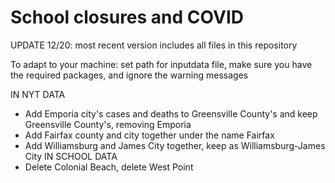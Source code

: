 # School closures and COVID

UPDATE 12/20: most recent version includes all files in this repository

To adapt to your machine: set path for inputdata file, make sure you
have the required packages, and ignore the warning messages

IN NYT DATA
- Add Emporia city's cases and deaths to Greensville County's and keep Greensville County's, removing Emporia
- Add Fairfax county and city together under the name Fairfax 
- Add Williamsburg and James City together, keep as Williamsburg-James City
IN SCHOOL DATA
- Delete Colonial Beach, delete West Point
